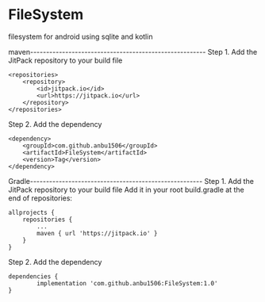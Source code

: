 # FileSystem
filesystem for android using sqlite and kotlin

maven-------------------------------------------------------
Step 1. Add the JitPack repository to your build file

    <repositories>
		<repository>
		    <id>jitpack.io</id>
		    <url>https://jitpack.io</url>
		</repository>
    </repositories>

Step 2. Add the dependency

    <dependency>
	    <groupId>com.github.anbu1506</groupId>
	    <artifactId>FileSystem</artifactId>
	    <version>Tag</version>
    </dependency>



Gradle------------------------------------------------------
Step 1. Add the JitPack repository to your build file
Add it in your root build.gradle at the end of repositories:

	allprojects {
		repositories {
			...
			maven { url 'https://jitpack.io' }
		}
	}
Step 2. Add the dependency

	dependencies {
	        implementation 'com.github.anbu1506:FileSystem:1.0'
	}
